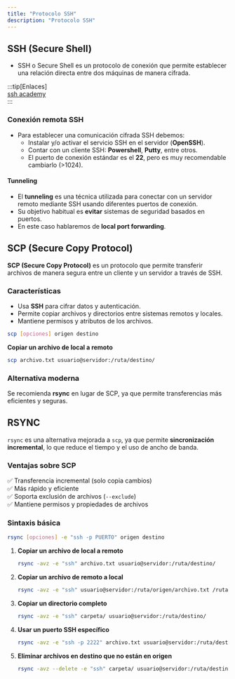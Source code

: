 ```yaml
---  
title: "Protocolo SSH"  
description: "Protocolo SSH"  
---  
```


## **SSH (Secure Shell)**  
   - SSH o Secure Shell es un protocolo de conexión que permite establecer una relación directa entre dos máquinas de manera cifrada.  

:::tip[Enlaces]  
[ssh academy](https://www.ssh.com/academy/ssh)  
:::  

### **Conexión remota SSH**  
  - Para establecer una comunicación cifrada SSH debemos:  
    - Instalar y/o activar el servicio SSH en el servidor (**OpenSSH**).  
    - Contar con un cliente SSH: **Powershell**, **Putty**, entre otros.  
    - El puerto de conexión estándar es el **22**, pero es muy recomendable cambiarlo (>1024).  

#### **Tunneling**  
  - El **tunneling** es una técnica utilizada para conectar con un servidor remoto mediante SSH usando diferentes puertos de conexión.  
  - Su objetivo habitual es **evitar** sistemas de seguridad basados en puertos.  
  - En este caso hablaremos de **local port forwarding**.  

## **SCP (Secure Copy Protocol)**  

**SCP (Secure Copy Protocol)** es un protocolo que permite transferir archivos de manera segura entre un cliente y un servidor a través de SSH.  

### **Características**  
- Usa **SSH** para cifrar datos y autenticación.  
- Permite copiar archivos y directorios entre sistemas remotos y locales.  
- Mantiene permisos y atributos de los archivos.  

```bash
scp [opciones] origen destino
```  

**Copiar un archivo de local a remoto**  
   ```bash
   scp archivo.txt usuario@servidor:/ruta/destino/
   ```  

### **Alternativa moderna**  
Se recomienda **rsync** en lugar de SCP, ya que permite transferencias más eficientes y seguras.  

## **RSYNC**  

`rsync` es una alternativa mejorada a `scp`, ya que permite **sincronización incremental**, lo que reduce el tiempo y el uso de ancho de banda.  

### **Ventajas sobre SCP**  
✅ Transferencia incremental (solo copia cambios)  
✅ Más rápido y eficiente  
✅ Soporta exclusión de archivos (`--exclude`)  
✅ Mantiene permisos y propiedades de archivos  

### **Sintaxis básica**  
```bash
rsync [opciones] -e "ssh -p PUERTO" origen destino
```  

1. **Copiar un archivo de local a remoto**  
   ```bash
   rsync -avz -e "ssh" archivo.txt usuario@servidor:/ruta/destino/
   ```  

2. **Copiar un archivo de remoto a local**  
   ```bash
   rsync -avz -e "ssh" usuario@servidor:/ruta/origen/archivo.txt /ruta/local/
   ```  

3. **Copiar un directorio completo**  
   ```bash
   rsync -avz -e "ssh" carpeta/ usuario@servidor:/ruta/destino/
   ```  

4. **Usar un puerto SSH específico**  
   ```bash
   rsync -avz -e "ssh -p 2222" archivo.txt usuario@servidor:/ruta/destino/
   ```  

5. **Eliminar archivos en destino que no están en origen**  
   ```bash
   rsync -avz --delete -e "ssh" carpeta/ usuario@servidor:/ruta/destino/
   ```  

